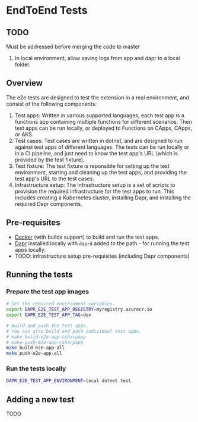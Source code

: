 # EndToEnd Tests

## TODO

Must be addressed before merging the code to master
1. In local environment, allow saving logs from app and dapr to a local folder.

## Overview

The e2e tests are designed to test the extension in a real environment, and consist of the following components:

1. Test apps: Written in various supported languages, each test app is a functions app containing multiple functions for different scenarios. Then test apps can be run locally, or deployed to Functions on CApps, CApps, or AKS.
1. Test cases: Test cases are written in dotnet, and are designed to run against test apps of different languages. The tests can be run locally or in a CI pipeline, and just need to know the test app's URL (which is provided by the test fixture).
1. Test fixture: The test fixture is reponsible for setting up the test environment, starting and cleaning up the test apps, and providing the test app's URL to the test cases.
1. Infrastructure setup: The infrastructure setup is a set of scripts to provision the required infrastructure for the test apps to run. This includes creating a Kubernetes cluster, installing Dapr, and installing the required Dapr components.

## Pre-requisites

- [Docker](https://docs.docker.com/get-docker/) (with buildx support) to build and run the test apps.
- [Dapr](https://dapr.io) installed locally with `daprd` added to the path - for running the test apps locally.
- TODO: infrastructure setup pre-requisites (including Dapr components)
 
## Running the tests

### Prepare the test app images

```bash
# Set the required environment variables.
export DAPR_E2E_TEST_APP_REGISTRY=myregistry.azurecr.io
export DAPR_E2E_TEST_APP_TAG=dev

# Build and push the test apps.
# You can also build and push individual test apps.
# make build-e2e-app-csharpapp
# make push-e2e-app-csharpapp
make build-e2e-app-all
make push-e2e-app-all
```

### Run the tests locally

```bash
DAPR_E2E_TEST_APP_ENVIRONMENT=local dotnet test
```

## Adding a new test

TODO